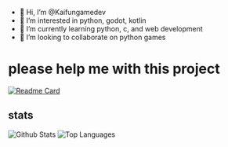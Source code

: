 
- 👋 Hi, I’m @Kaifungamedev
- 👀 I’m interested in python, godot, kotlin
- 🌱 I’m currently learning python, c, and web development
- 💞️ I’m looking to collaborate on python games
<!--- 📫 discord server: https://discord.gg/QY8TdDKcvU--->
# please help me with this project
[![Readme Card](https://github-readme-stats.vercel.app/api/pin/?username=Kaifungamedev&repo=pyformer&hide_border=true&theme=gotham)](https://github.com/Kaifungamedev/pyformer)
## stats
  ![Github Stats](https://github-readme-stats.vercel.app/api?username=Kaifungamedev&count_private=true&show_icons=true&include_all_commits=true&hide_border=true&count_private=true&theme=gotham)
  ![Top Languages](https://github-readme-stats.vercel.app/api/top-langs/?username=Kaifungamedev&show_icons=true&include_all_commits=true&hide_border=true&count_private=true&theme=gotham&langs_count=10)

<!---
Kaifungamedev/Kaifungamedev is a ✨ special ✨ repository because its `README.md` (this file) appears on your GitHub profile.
You can click the Preview link to take a look at your changes.
--->
